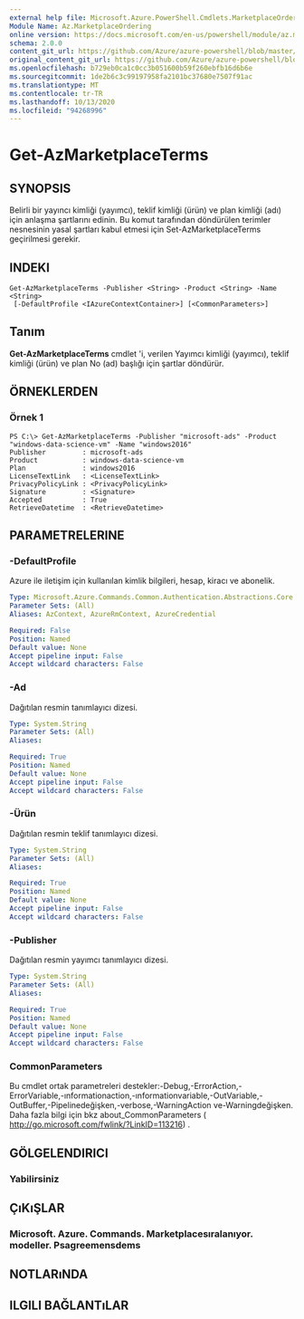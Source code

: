 ```yaml
---
external help file: Microsoft.Azure.PowerShell.Cmdlets.MarketplaceOrdering.dll-Help.xml
Module Name: Az.MarketplaceOrdering
online version: https://docs.microsoft.com/en-us/powershell/module/az.marketplaceordering/get-azmarketplaceterms
schema: 2.0.0
content_git_url: https://github.com/Azure/azure-powershell/blob/master/src/MarketplaceOrdering/MarketplaceOrdering/help/Get-AzMarketplaceTerms.md
original_content_git_url: https://github.com/Azure/azure-powershell/blob/master/src/MarketplaceOrdering/MarketplaceOrdering/help/Get-AzMarketplaceTerms.md
ms.openlocfilehash: b729eb0ca1c0cc3b051600b59f260ebfb16d6b6e
ms.sourcegitcommit: 1de2b6c3c99197958fa2101bc37680e7507f91ac
ms.translationtype: MT
ms.contentlocale: tr-TR
ms.lasthandoff: 10/13/2020
ms.locfileid: "94268996"
---
```

# Get-AzMarketplaceTerms

## SYNOPSIS
Belirli bir yayıncı kimliği (yayımcı), teklif kimliği (ürün) ve plan kimliği (adı) için anlaşma şartlarını edinin. Bu komut tarafından döndürülen terimler nesnesinin yasal şartları kabul etmesi için Set-AzMarketplaceTerms geçirilmesi gerekir.

## INDEKI

```
Get-AzMarketplaceTerms -Publisher <String> -Product <String> -Name <String>
 [-DefaultProfile <IAzureContextContainer>] [<CommonParameters>]
```

## Tanım
**Get-AzMarketplaceTerms** cmdlet 'i, verilen Yayımcı kimliği (yayımcı), teklif kimliği (ürün) ve plan No (ad) başlığı için şartlar döndürür.

## ÖRNEKLERDEN

### Örnek 1
```
PS C:\> Get-AzMarketplaceTerms -Publisher "microsoft-ads" -Product "windows-data-science-vm" -Name "windows2016"
Publisher         : microsoft-ads
Product           : windows-data-science-vm
Plan              : windows2016
LicenseTextLink   : <LicenseTextLink>
PrivacyPolicyLink : <PrivacyPolicyLink>
Signature         : <Signature>
Accepted          : True
RetrieveDatetime  : <RetrieveDatetime>
```

## PARAMETRELERINE

### -DefaultProfile
Azure ile iletişim için kullanılan kimlik bilgileri, hesap, kiracı ve abonelik.

```yaml
Type: Microsoft.Azure.Commands.Common.Authentication.Abstractions.Core.IAzureContextContainer
Parameter Sets: (All)
Aliases: AzContext, AzureRmContext, AzureCredential

Required: False
Position: Named
Default value: None
Accept pipeline input: False
Accept wildcard characters: False
```

### -Ad
Dağıtılan resmin tanımlayıcı dizesi.

```yaml
Type: System.String
Parameter Sets: (All)
Aliases:

Required: True
Position: Named
Default value: None
Accept pipeline input: False
Accept wildcard characters: False
```

### -Ürün
Dağıtılan resmin teklif tanımlayıcı dizesi.

```yaml
Type: System.String
Parameter Sets: (All)
Aliases:

Required: True
Position: Named
Default value: None
Accept pipeline input: False
Accept wildcard characters: False
```

### -Publisher
Dağıtılan resmin yayımcı tanımlayıcı dizesi.

```yaml
Type: System.String
Parameter Sets: (All)
Aliases:

Required: True
Position: Named
Default value: None
Accept pipeline input: False
Accept wildcard characters: False
```

### CommonParameters
Bu cmdlet ortak parametreleri destekler:-Debug,-ErrorAction,-ErrorVariable,-ınformationaction,-ınformationvariable,-OutVariable,-OutBuffer,-Pipelinedeğişken,-verbose,-WarningAction ve-Warningdeğişken. Daha fazla bilgi için bkz about_CommonParameters ( http://go.microsoft.com/fwlink/?LinkID=113216) .

## GÖLGELENDIRICI

### Yabilirsiniz

## ÇıKıŞLAR

### Microsoft. Azure. Commands. Marketplacesıralanıyor. modeller. Psagreemensdems

## NOTLARıNDA

## ILGILI BAĞLANTıLAR
